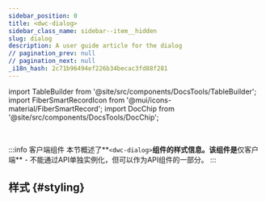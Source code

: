 ```yaml
---
sidebar_position: 0
title: <dwc-dialog>
sidebar_class_name: sidebar--item__hidden
slug: dialog
description: A user guide article for the dialog
// pagination_prev: null
// pagination_next: null
_i18n_hash: 2c71b96494ef226b34becac3fd88f281
---
```

import TableBuilder from '@site/src/components/DocsTools/TableBuilder';
import FiberSmartRecordIcon from '@mui/icons-material/FiberSmartRecord';
import DocChip from '@site/src/components/DocsTools/DocChip';

<DocChip chip='shadow' />

<br />

:::info 客户端组件
本节概述了**`<dwc-dialog>`**组件的样式信息。该组件是**仅客户端** - 不能通过API单独实例化，但可以作为API组件的一部分。
:::

## 样式 {#styling}

<TableBuilder name="dwc-dialog" clientComponent />
